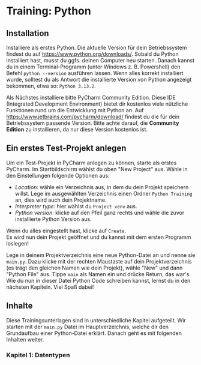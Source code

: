 # Training: Python

## Installation

Installiere als erstes Python. Die aktuelle Version für dein Betriebssystem 
findest du auf https://www.python.org/downloads/. Sobald du Python installiert 
hast, musst du ggfs. deinen Computer neu starten. Danach kannst du in einem 
Terminal-Programm (unter Windows z. B. Powershell) den Befehl ``python --version`` 
ausführen lassen. Wenn alles korrekt installiert wurde, solltest du als Antwort die 
installierte Version von Python angezeigt bekommen, etwa so: ``Python 3.13.2``.

Als Nächstes installiere bitte PyCharm Community Edition. Diese IDE (Integrated 
Development Environment) bietet dir kostenlos viele nützliche Funktionen rund um die 
Entwicklung mit Python an. Auf https://www.jetbrains.com/pycharm/download/ findest du 
die für dein Betriebssystem passende Version. Bitte achte darauf, die __Community 
Edition__ zu installieren, da nur diese Version kostenlos ist.

## Ein erstes Test-Projekt anlegen

Um ein Test-Projekt in PyCharm anlegen zu können, starte als erstes PyCharm. Im 
Startbildschirm wählst du oben "New Project" aus. Wähle in den Einstellungen folgende 
Optionen aus:

- _Location_: wähle ein Verzeichnis aus, in dem du dein Projekt speichern willst. Lege im 
ausgewählten Verzeichnis einen Ordner ``Python Training`` an, dies wird auch dein Projektname.
- _Interpreter type_: hier wählst du ``Project venv`` aus.
- _Python version_: klicke auf den Pfeil ganz rechts und wähle die zuvor installierte 
Python Version aus.

Wenn du alles eingestellt hast, klicke auf ``Create``.  
Es wird nun dein Projekt geöffnet und du kannst mit dem ersten Programm loslegen!

Lege in deinem Projektverzeichnis eine neue Python-Datei an und nenne sie ``main.py``. 
Dazu klicke mit der rechten Maustaste auf dein Projektverzeichnis (es trägt den gleichen 
Namen wie dein Projekt), wähle "New" und dann "Python File" aus. Tippe ``main`` als 
Namen ein und drücke Return, das war's. Wie du nun in dieser Datei Python Code schreiben kannst, 
lernst du in den nächsten Kapiteln. Viel Spaß dabei!

## Inhalte

Diese Trainingsunterlagen sind in unterschiedliche Kapitel aufgeteilt. Wir starten mit der 
``main.py`` Datei im Hauptverzeichnis, welche dir den Grundaufbau einer Python-Datei erklärt. 
Danach geht es mit folgenden Inhalten weiter. 

### Kapitel 1: Datentypen

